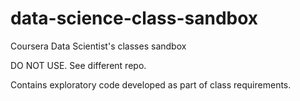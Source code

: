 # data-science-class-sandbox
Coursera Data Scientist's classes sandbox

DO NOT USE. See different repo.

Contains exploratory code developed as part of class requirements.
